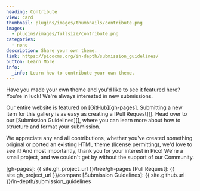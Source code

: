 ```yaml
---
heading: Contribute
view: card
thumbnail: plugins/images/thumbnails/contribute.png
images:
  - plugins/images/fullsize/contribute.png
categories:
  - none
description: Share your own theme.
link: https://picocms.org/in-depth/submission_guidelines/
button: Learn More
info:
  _info: Learn how to contribute your own theme.
---
```


Have you made your own theme and you'd like to see it featured here?  You're in luck!  We're always interested in new submissions.

Our entire website is featured on [GitHub][gh-pages].  Submitting a new item for this gallery is as easy as creating a [Pull Request][].  Head over to our [Submission Guidelines][], where you can learn more about how to structure and format your submission.

We appreciate any and all contributions, whether you've created something original or ported an existing HTML theme (license permitting), we'd love to see it!  And most importantly, thank you for your interest in Pico!  We're a small project, and we couldn't get by without the support of our Community.

[gh-pages]: {{ site.gh_project_url }}/tree/gh-pages
[Pull Request]: {{ site.gh_project_url }}/compare
[Submission Guidelines]: {{ site.github.url }}/in-depth/submission_guidelines
